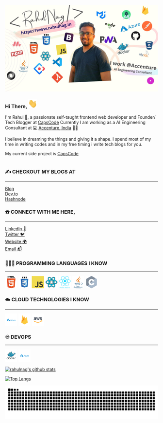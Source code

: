 <img src="https://raw.githubusercontent.com/rahulnag/rahulnag/master/images/rahulnag.jpg?raw=true">

### Hi There, <img height="30" width="30" src="https://raw.githubusercontent.com/rahulnag/rahulnag/master/images/hellohand.gif?raw=true"/>

<!-- 👋 -->

I'm Rahul 👦, a passionate self-taught frontend web developer and Founder/ Tech Blogger at [CapsCode](https://capscode.in)
Currently I am working as a AI Engineering Consultant at 💻 [Accenture, India](https://accenture.com) 🍲🥡

I believe in dreaming the things and giving it a shape.
I spend most of my time in writing codes and in my free timing i write tech blogs for you.

My current side project is [CapsCode](https://capscode.in)
<br /><br />

### ✍️ CHECKOUT MY BLOGS AT <br />

---

[Blog](https://www.capscode.in/blog)<br />
[Dev.to](https://dev.to/capscode)<br />
[Hashnode](https://hashnode.com/@capscode)<br />

### ☎️ CONNECT WITH ME HERE, <br />

---

[LinkedIn 💼](https://linkedin.com/in/rahulnag)<br />
[Twitter 🐦](https://twitter.com/iamrahulnag)<br />
[Website 🌍](https://capscode.in/)<br />
[Email 📬](mailto:mr.rahulnag67@gmail.com)<br />

### 👨🏻‍💻 PROGRAMMING LANGUAGES I KNOW <br />

---

<code><img height="40" src="https://raw.githubusercontent.com/rahulnag/rahulnag/master/tech-logos-collection/html/html.png?raw=true"></code>
<code><img height="40" src="https://raw.githubusercontent.com/rahulnag/rahulnag/master/tech-logos-collection/css/css3.png?raw=true"></code>
<code><img height="40" src="https://raw.githubusercontent.com/rahulnag/rahulnag/master/tech-logos-collection/javascript/javascript.png?raw=true"></code>
<code><img height="40" src="https://raw.githubusercontent.com/rahulnag/rahulnag/master/tech-logos-collection/reactjs/reactjs.png?raw=true"></code>
<code><img height="40" src="https://raw.githubusercontent.com/rahulnag/rahulnag/master/tech-logos-collection/reactnative/reactnative.png?raw=true"></code>
<code><img height="40" src="https://raw.githubusercontent.com/rahulnag/rahulnag/master/tech-logos-collection/java/java.png?raw=true"></code>
<code><img height="40" src="https://raw.githubusercontent.com/rahulnag/rahulnag/master/tech-logos-collection/c/c.png?raw=true"></code>

### ☁️ CLOUD TECHNOLOGIES I KNOW <br/>

---

<code><img height="40" src="https://raw.githubusercontent.com/rahulnag/rahulnag/master/tech-logos-collection/cloud/azure.svg?raw=true"></code>
<code><img height="40" src="https://raw.githubusercontent.com/rahulnag/rahulnag/master/tech-logos-collection/cloud/firebase.svg?raw=true"></code>
<code><img height="40" src="https://raw.githubusercontent.com/rahulnag/rahulnag/master/tech-logos-collection/cloud/amazon.svg?raw=true"></code>

### ♾️ DEVOPS <br/>

---

<code><img height="40" src="https://raw.githubusercontent.com/rahulnag/rahulnag/master/tech-logos-collection/cloud/docker.svg?raw=true"></code>
<code><img height="40" src="https://raw.githubusercontent.com/rahulnag/rahulnag/master/tech-logos-collection/cloud/azure.svg?raw=true"></code>

[![rahulnag's github stats](https://github-readme-stats.vercel.app/api?username=rahulnag&show_icons=true&theme=radical)](https://github.com/rahulnag/)

[![Top Langs](https://github-readme-stats.vercel.app/api/top-langs/?username=rahulnag&layout=demo)](https://github.com/anuraghazra/github-readme-stats)




 ![Snake animation](https://raw.githubusercontent.com/rahulnag/rahulnag/main/images/github-contribution-grid-snake.svg)